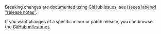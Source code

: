 Breaking changes are documented using GitHub issues, see [issues labeled "release notes"](https://github.com/hapijs/yar/issues?q=is%3Aissue+label%3A%22release+notes%22).

If you want changes of a specific minor or patch release, you can browse the [GitHub milestones](https://github.com/hapijs/yar/milestones?state=closed&direction=asc&sort=due_date).

